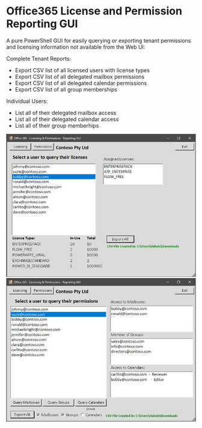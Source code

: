 # Office365 License and Permission Reporting GUI
A pure PowerShell GUI for easily querying or exporting tenant permissions and licensing information not available from the Web UI:

Complete Tenant Reports:
  - Export CSV list of all licensed users with license types
  - Export CSV list of all delegated mailbox permissions
  - Export CSV list of all delegated calendar permissions
  - Export CSV list of all group memberships
  
Individual Users:
  - List all of their delegated mailbox access
  - List all of their delegated calendar access
  - List all of their group memberhips


![Screenshot](https://github.com/bayko/Office365-License-Permission-GUI/raw/master/Screenshots/licensing_gui.JPG)
![Screenshot](https://github.com/bayko/Office365-License-Permission-GUI/raw/master/Screenshots/permissions_gui.JPG)
